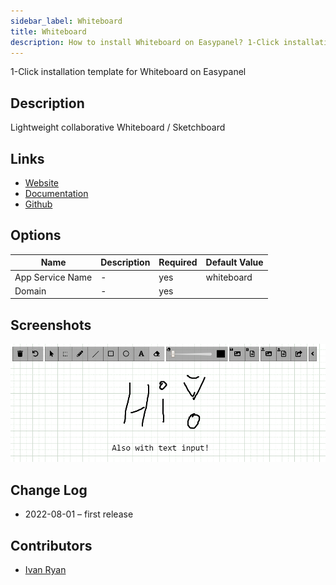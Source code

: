 ```yaml
---
sidebar_label: Whiteboard
title: Whiteboard
description: How to install Whiteboard on Easypanel? 1-Click installation template for Whiteboard on Easypanel
---
```


<!-- generated -->

1-Click installation template for Whiteboard on Easypanel

## Description

Lightweight collaborative Whiteboard / Sketchboard 

## Links

- [Website](https://github.com/cracker0dks/whiteboard)
- [Documentation](https://github.com/cracker0dks/whiteboard)
- [Github](https://github.com/cracker0dks/whiteboard)

## Options

Name | Description | Required | Default Value
-|-|-|-
App Service Name | - | yes | whiteboard
Domain | - | yes | 

## Screenshots

![Whiteboard Screenshot](./assets/screenshot.png)

## Change Log

- 2022-08-01 – first release

## Contributors

- [Ivan Ryan](https://github.com/ivanonpc-22)

